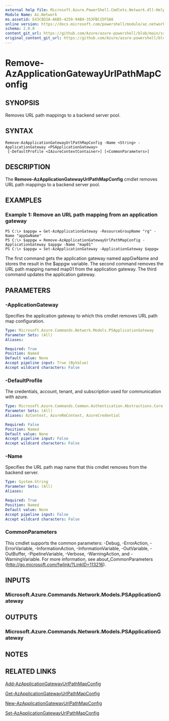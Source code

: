 ```yaml
---
external help file: Microsoft.Azure.PowerShell.Cmdlets.Network.dll-Help.xml
Module Name: Az.Network
ms.assetid: E43C8D2A-A6B5-4259-94B9-353FBC15F5A8
online version: https://docs.microsoft.com/powershell/module/az.network/remove-azapplicationgatewayurlpathmapconfig
schema: 2.0.0
content_git_url: https://github.com/Azure/azure-powershell/blob/main/src/Network/Network/help/Remove-AzApplicationGatewayUrlPathMapConfig.md
original_content_git_url: https://github.com/Azure/azure-powershell/blob/main/src/Network/Network/help/Remove-AzApplicationGatewayUrlPathMapConfig.md
---
```


# Remove-AzApplicationGatewayUrlPathMapConfig

## SYNOPSIS
Removes URL path mappings to a backend server pool.

## SYNTAX

```
Remove-AzApplicationGatewayUrlPathMapConfig -Name <String> -ApplicationGateway <PSApplicationGateway>
 [-DefaultProfile <IAzureContextContainer>] [<CommonParameters>]
```

## DESCRIPTION
The **Remove-AzApplicationGatewayUrlPathMapConfig** cmdlet removes URL path mappings to a backend server pool.

## EXAMPLES

### Example 1: Remove an URL path mapping from an application gateway
```
PS C:\> $appgw = Get-AzApplicationGateway -ResourceGroupName "rg" -Name "appGwName"
PS C:\> $appgw = Remove-AzApplicationGatewayUrlPathMapConfig -ApplicationGateway $appgw -Name "map01"
PS C:\> $appgw = Set-AzApplicationGateway -ApplicationGateway $appgw
```

The first command gets the application gateway named appGwName and stores the result in the $appgw variable.
The second command removes the URL path mapping named map01 from the application gateway.
The third command updates the application gateway.

## PARAMETERS

### -ApplicationGateway
Specifies the application gateway to which this cmdlet removes URL path map configuration.

```yaml
Type: Microsoft.Azure.Commands.Network.Models.PSApplicationGateway
Parameter Sets: (All)
Aliases:

Required: True
Position: Named
Default value: None
Accept pipeline input: True (ByValue)
Accept wildcard characters: False
```

### -DefaultProfile
The credentials, account, tenant, and subscription used for communication with azure.

```yaml
Type: Microsoft.Azure.Commands.Common.Authentication.Abstractions.Core.IAzureContextContainer
Parameter Sets: (All)
Aliases: AzContext, AzureRmContext, AzureCredential

Required: False
Position: Named
Default value: None
Accept pipeline input: False
Accept wildcard characters: False
```

### -Name
Specifies the URL path map name that this cmdlet removes from the backend server.

```yaml
Type: System.String
Parameter Sets: (All)
Aliases:

Required: True
Position: Named
Default value: None
Accept pipeline input: False
Accept wildcard characters: False
```

### CommonParameters
This cmdlet supports the common parameters: -Debug, -ErrorAction, -ErrorVariable, -InformationAction, -InformationVariable, -OutVariable, -OutBuffer, -PipelineVariable, -Verbose, -WarningAction, and -WarningVariable. For more information, see about_CommonParameters (http://go.microsoft.com/fwlink/?LinkID=113216).

## INPUTS

### Microsoft.Azure.Commands.Network.Models.PSApplicationGateway

## OUTPUTS

### Microsoft.Azure.Commands.Network.Models.PSApplicationGateway

## NOTES

## RELATED LINKS

[Add-AzApplicationGatewayUrlPathMapConfig](./Add-AzApplicationGatewayUrlPathMapConfig.md)

[Get-AzApplicationGatewayUrlPathMapConfig](./Get-AzApplicationGatewayUrlPathMapConfig.md)

[New-AzApplicationGatewayUrlPathMapConfig](./New-AzApplicationGatewayUrlPathMapConfig.md)

[Set-AzApplicationGatewayUrlPathMapConfig](./Set-AzApplicationGatewayUrlPathMapConfig.md)



